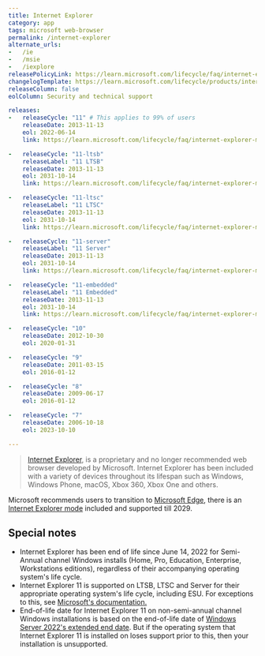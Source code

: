 ```yaml
---
title: Internet Explorer
category: app
tags: microsoft web-browser
permalink: /internet-explorer
alternate_urls:
-   /ie
-   /msie
-   /iexplore
releasePolicyLink: https://learn.microsoft.com/lifecycle/faq/internet-explorer-microsoft-edge#what-is-the-lifecycle-policy-for-internet-explorer-
changelogTemplate: https://learn.microsoft.com/lifecycle/products/internet-explorer-__RELEASE_CYCLE__
releaseColumn: false
eolColumn: Security and technical support

releases:
-   releaseCycle: "11" # This applies to 99% of users
    releaseDate: 2013-11-13
    eol: 2022-06-14
    link: https://learn.microsoft.com/lifecycle/faq/internet-explorer-microsoft-edge

-   releaseCycle: "11-ltsb"
    releaseLabel: "11 LTSB"
    releaseDate: 2013-11-13
    eol: 2031-10-14
    link: https://learn.microsoft.com/lifecycle/faq/internet-explorer-microsoft-edge

-   releaseCycle: "11-ltsc"
    releaseLabel: "11 LTSC"
    releaseDate: 2013-11-13
    eol: 2031-10-14
    link: https://learn.microsoft.com/lifecycle/faq/internet-explorer-microsoft-edge

-   releaseCycle: "11-server"
    releaseLabel: "11 Server"
    releaseDate: 2013-11-13
    eol: 2031-10-14
    link: https://learn.microsoft.com/lifecycle/faq/internet-explorer-microsoft-edge

-   releaseCycle: "11-embedded"
    releaseLabel: "11 Embedded"
    releaseDate: 2013-11-13
    eol: 2031-10-14
    link: https://learn.microsoft.com/lifecycle/faq/internet-explorer-microsoft-edge

-   releaseCycle: "10"
    releaseDate: 2012-10-30
    eol: 2020-01-31

-   releaseCycle: "9"
    releaseDate: 2011-03-15
    eol: 2016-01-12

-   releaseCycle: "8"
    releaseDate: 2009-06-17
    eol: 2016-01-12

-   releaseCycle: "7"
    releaseDate: 2006-10-18
    eol: 2023-10-10

---
```


> [Internet Explorer](https://www.microsoft.com/download/internet-explorer), is a proprietary
> and no longer recommended web browser developed by Microsoft. Internet Explorer has been included
> with a variety of devices throughout its lifespan such as Windows, Windows Phone, macOS, Xbox 360,
> Xbox One and others.

Microsoft recommends users to transition to [Microsoft Edge](https://www.microsoft.com/edge), there
is an [Internet Explorer mode](https://learn.microsoft.com/deployedge/edge-ie-mode) included and
supported till 2029.

## Special notes

- Internet Explorer has been end of life since June 14, 2022 for Semi-Annual channel Windows installs (Home,
  Pro, Education, Enterprise, Workstations editions), regardless of their accompanying operating
  system's life cycle.
- Internet Explorer 11 is supported on LTSB, LTSC and Server for their appropriate operating
  system's life cycle, including ESU. For exceptions to this, see [Microsoft's documentation.](https://learn.microsoft.com/lifecycle/faq/internet-explorer-microsoft-edge#what-is-the-lifecycle-policy-for-internet-explorer-)
- End-of-life date for Internet Explorer 11 on non-semi-annual channel Windows installations is based on
  the end-of-life date of [Windows Server 2022's extended end date](https://learn.microsoft.com/lifecycle/products/windows-server-2022).
  But if the operating system that Internet Explorer 11 is installed on loses support prior to this,
  then your installation is unsupported.
